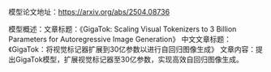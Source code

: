 模型论文地址：https://arxiv.org/abs/2504.08736

模型概述：文章标题：《GigaTok: Scaling Visual Tokenizers to 3 Billion Parameters for Autoregressive Image Generation》
中文文章标题：《GigaTok：将视觉标记器扩展到30亿参数以进行自回归图像生成》
文章内容：提出GigaTok模型，扩展视觉标记器至30亿参数，实现高效自回归图像生成。

